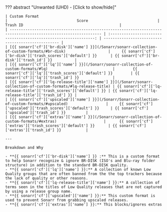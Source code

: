 ??? abstract "Unwanted (UHD) - [Click to show/hide]"

    | Custom Format                                                                                                   |                               Score                               | Trash ID                                           |
    | --------------------------------------------------------------------------------------------------------------- | :---------------------------------------------------------------: | -------------------------------------------------- |
    | [{{ sonarr['cf']['br-disk']['name'] }}](/Sonarr/sonarr-collection-of-custom-formats/#br-disk)                   |     {{ sonarr['cf']['br-disk']['trash_scores']['default'] }}      | {{ sonarr['cf']['br-disk']['trash_id'] }}          |
    | [{{ sonarr['cf']['lq']['name'] }}](/Sonarr/sonarr-collection-of-custom-formats/#lq)                             |        {{ sonarr['cf']['lq']['trash_scores']['default'] }}        | {{ sonarr['cf']['lq']['trash_id'] }}               |
    | [{{ sonarr['cf']['lq-release-title']['name'] }}](/Sonarr/sonarr-collection-of-custom-formats/#lq-release-title) | {{ sonarr['cf']['lq-release-title']['trash_scores']['default'] }} | {{ sonarr['cf']['lq-release-title']['trash_id'] }} |
    | [{{ sonarr['cf']['upscaled']['name'] }}](/Sonarr/Sonarr-collection-of-custom-formats/#upscaled)                 |     {{ sonarr['cf']['upscaled']['trash_scores']['default'] }}     | {{ sonarr['cf']['upscaled']['trash_id'] }}         |
    | [{{ sonarr['cf']['extras']['name'] }}](/Sonarr/sonarr-collection-of-custom-formats/#extras)                     |      {{ sonarr['cf']['extras']['trash_scores']['default'] }}      | {{ sonarr['cf']['extras']['trash_id'] }}           |

    ---

    Breakdown and Why

    - **{{ sonarr['cf']['br-disk']['name'] }} :** This is a custom format to help Sonarr recognize & ignore BR-DISK (ISO's and Blu-ray folder structure) in addition to the standard BR-DISK quality.
    - **{{ sonarr['cf']['lq']['name'] }}:** A collection of known Low Quality groups that are often banned from the the top trackers because the lack of quality or other reasons.
    - **{{ sonarr['cf']['lq-release-title']['name'] }}:** A collection of terms seen in the titles of Low Quality releases that are not captured by using a release group name.
    - **{{ sonarr['cf']['upscaled']['name'] }}:** This custom format is used to prevent Sonarr from grabbing upscaled releases.
    - **{{ sonarr['cf']['extras']['name'] }}:** This blocks/ignores extras
